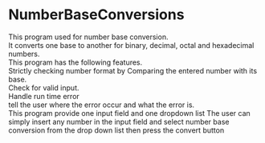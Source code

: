 # NumberBaseConversions
This program used for number base conversion.  
 It converts one base to another for binary, decimal, octal and hexadecimal numbers.  
 This program has the following features.  
 Strictly checking number format by Comparing the entered number with its base.  
 Check for valid input.   
 Handle run time error   
 tell the user  where the error occur and what the error is.  
 This program provide one input field and one dropdown list 
 The user can simply insert any number in the input field and select  number base conversion from the drop down list then press the  convert button
  
